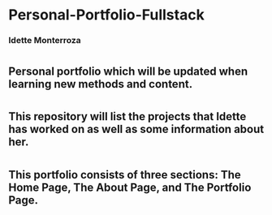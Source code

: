 # Personal-Portfolio-Fullstack
### Idette Monterroza
#
## Personal portfolio which will be updated when learning new methods and content.
#
## This repository will list the projects that Idette has worked on as well as some information about her.
#
## This portfolio consists of three sections: The Home Page, The About Page, and The Portfolio Page.